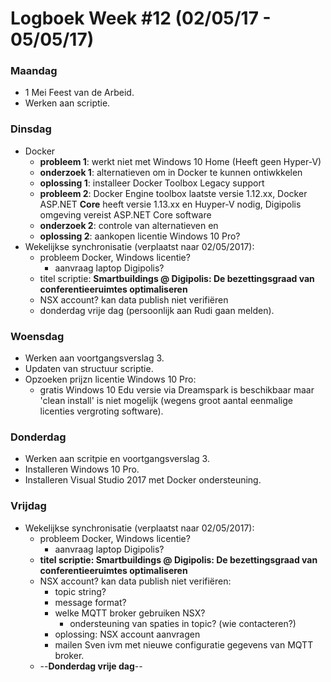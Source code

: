 # Logboek Week #12  (02/05/17 - 05/05/17)
### Maandag
* 1 Mei Feest van de Arbeid.
* Werken aan scriptie.

### Dinsdag
* Docker
	* **probleem 1**: werkt niet met Windows 10 Home (Heeft geen Hyper-V)
	* **onderzoek 1**: alternatieven om in Docker te kunnen ontiwkkelen
	* **oplossing 1**: installeer Docker Toolbox Legacy support
	* **probleem 2**: Docker Engine toolbox laatste versie 1.12.xx, Docker ASP.NET **Core** heeft versie 1.13.xx en Huyper-V nodig, Digipolis omgeving vereist ASP.NET Core software 
	* **onderzoek 2**: controle van alternatieven en 
	* **oplossing 2**: aankopen licentie Windows 10 Pro?
* Wekelijkse synchronisatie (verplaatst naar 02/05/2017):
	* probleem Docker, Windows licentie?
		* aanvraag laptop Digipolis?
	* titel scriptie: **Smartbuildings @ Digipolis: De bezettingsgraad van conferentieeruimtes optimaliseren**
	* NSX account? kan data publish niet verifiëren
	* donderdag vrije dag (persoonlijk aan Rudi gaan melden).

### Woensdag
* Werken aan voortgangsverslag 3.
* Updaten van structuur scriptie.
* Opzoeken prijzn licentie Windows 10 Pro:
	* gratis Windows 10 Edu versie via Dreamspark is beschikbaar maar 'clean install' is niet mogelijk (wegens groot aantal eenmalige licenties vergroting software). 

### Donderdag
* Werken aan scritpie en voortgangsverslag 3.
* Installeren Windows 10 Pro.
* Installeren Visual Studio 2017 met Docker ondersteuning. 

### Vrijdag
* Wekelijkse synchronisatie (verplaatst naar 02/05/2017):
	* probleem Docker, Windows licentie?
		* aanvraag laptop Digipolis?
	* **titel scriptie: Smartbuildings @ Digipolis: De bezettingsgraad van conferentieeruimtes optimaliseren**
	* NSX account? kan data publish niet verifiëren:
		* topic string?
		* message format?
		* welke MQTT broker gebruiken NSX?
			* ondersteuning van spaties in topic? (wie contacteren?)
		* oplossing: NSX account aanvragen
		* mailen Sven ivm met nieuwe configuratie gegevens van MQTT broker.
	* --**Donderdag vrije dag**--

